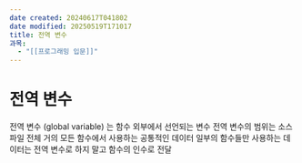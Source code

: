 ```yaml
---
date created: 20240617T041802
date modified: 20250519T171017
title: 전역 변수
과목:
  - "[[프로그래밍 입문]]"
---
```


# 전역 변수

전역 변수 (global variable) 는 함수 외부에서 선언되는 변수
전역 변수의 범위는 소스 파일 전체
거의 모든 함수에서 사용하는 공통적인 데이터
일부의 함수들만 사용하는 데이터는 전역 변수로 하지 말고 함수의 인수로 전달
